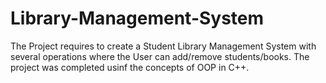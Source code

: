 # Library-Management-System
The Project requires to create a Student Library Management System with several operations where the User can add/remove students/books. The project was completed usinf the concepts of OOP in C++.
